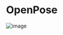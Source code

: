 # OpenPose

![image](https://github.com/UjjwalPardeshi/OpenPose/assets/113883490/c02840cf-7a92-4ef3-a2cc-a178dc6fdfa8)
